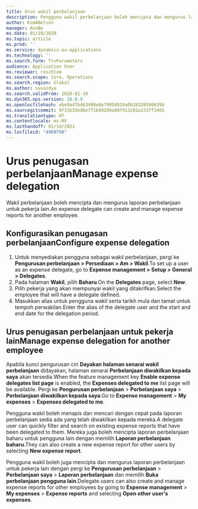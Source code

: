 ```yaml
---
title: Urus wakil perbelanjaan
description: Pengguna wakil perbelanjaan boleh mencipta dan mengurus laporan perbelanjaan untuk pekerja lain dalam organisasi.
author: KimANelson
manager: AnnBe
ms.date: 01/10/2020
ms.topic: article
ms.prod: ''
ms.service: dynamics-ax-applications
ms.technology: ''
ms.search.form: TrvParameters
audience: Application User
ms.reviewer: roschlom
ms.search.scope: Core, Operations
ms.search.region: Global
ms.author: suvaidya
ms.search.validFrom: 2020-01-10
ms.dyn365.ops.version: 10.0.9
ms.openlocfilehash: ebe9a47b463498e8e79058019a0b28320590639b
ms.sourcegitcommit: 9f31b33ed6e7f1b49200a407913201a1337f3401
ms.translationtype: HT
ms.contentlocale: ms-MY
ms.lasthandoff: 01/14/2021
ms.locfileid: "4960798"
---
```

# <a name="manage-expense-delegation"></a><span data-ttu-id="fb52d-103">Urus penugasan perbelanjaan</span><span class="sxs-lookup"><span data-stu-id="fb52d-103">Manage expense delegation</span></span>

<span data-ttu-id="fb52d-104">Wakil perbelanjaan boleh mencipta dan mengurus laporan perbelanjaan untuk pekerja lain.</span><span class="sxs-lookup"><span data-stu-id="fb52d-104">An expense delegate can create and manage expense reports for another employee.</span></span>

## <a name="configure-expense-delegation"></a><span data-ttu-id="fb52d-105">Konfigurasikan penugasan perbelanjaan</span><span class="sxs-lookup"><span data-stu-id="fb52d-105">Configure expense delegation</span></span>

1. <span data-ttu-id="fb52d-106">Untuk menyediakan pengguna sebagai wakil perbelanjaan, pergi ke **Pengurusan perbelanjaan > Persediaan > Am > Wakil**.</span><span class="sxs-lookup"><span data-stu-id="fb52d-106">To set up a user as an expense delegate, go to **Expense management > Setup > General > Delegates**.</span></span>
2. <span data-ttu-id="fb52d-107">Pada halaman **Wakil**, pilih **Baharu**.</span><span class="sxs-lookup"><span data-stu-id="fb52d-107">On the **Delegates** page, select **New**.</span></span>
3. <span data-ttu-id="fb52d-108">Pilih pekerja yang akan mempunyai wakil yang ditakrifkan.</span><span class="sxs-lookup"><span data-stu-id="fb52d-108">Select the employee that will have a delegate defined.</span></span> 
4. <span data-ttu-id="fb52d-109">Masukkan alias untuk pengguna wakil serta tarikh mula dan tamat untuk tempoh perwakilan.</span><span class="sxs-lookup"><span data-stu-id="fb52d-109">Enter the alias of the delegate user and the start and end date for the delegation period.</span></span>

## <a name="manage-expense-delegation-for-another-employee"></a><span data-ttu-id="fb52d-110">Urus penugasan perbelanjaan untuk pekerja lain</span><span class="sxs-lookup"><span data-stu-id="fb52d-110">Manage expense delegation for another employee</span></span>

<span data-ttu-id="fb52d-111">Apabila kunci pengurusan ciri **Dayakan halaman senarai wakil perbelanjaan** didayakan, halaman senarai **Perbelanjaan diwakilkan kepada saya** akan tersedia.</span><span class="sxs-lookup"><span data-stu-id="fb52d-111">When the feature management key **Enable expense delegates list page** is enabled, the **Expenses delegated to me** list page will be available.</span></span> <span data-ttu-id="fb52d-112">Pergi ke **Pengurusan perbelanjaan** > **Perbelanjaan saya** > **Perbelanjaan diwakilkan kepada saya**.</span><span class="sxs-lookup"><span data-stu-id="fb52d-112">Go to **Expense management** > **My expenses** > **Expenses delegated to me**.</span></span>

<span data-ttu-id="fb52d-113">Pengguna wakil boleh menapis dan mencari dengan cepat pada laporan perbelanjaan sedia ada yang telah diwakilkan kepada mereka.</span><span class="sxs-lookup"><span data-stu-id="fb52d-113">A delegate user can quickly filter and search on existing expense reports that have been delegated to them.</span></span> <span data-ttu-id="fb52d-114">Mereka juga boleh mencipta laporan perbelanjaan baharu untuk pengguna lain dengan memilih **Laporan perbelanjaan baharu**.</span><span class="sxs-lookup"><span data-stu-id="fb52d-114">They can also create a new expense report for other users by selecting **New expense report**.</span></span>

<span data-ttu-id="fb52d-115">Pengguna wakil boleh juga mencipta dan mengurus laporan perbelanjaan untuk pekerja lain dengan pergi ke **Pengurusan perbelanjaan** > **Perbelanjaan saya** > **Laporan perbelanjaan** dan memilih **Buka perbelanjaan pengguna lain**.</span><span class="sxs-lookup"><span data-stu-id="fb52d-115">Delegate users can also create and manage expense reports for other employees by going to **Expense management** > **My expenses** > **Expense reports** and selecting **Open other user's expenses**.</span></span>
